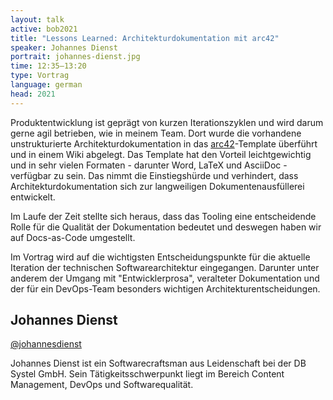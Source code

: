 ```yaml
---
layout: talk
active: bob2021
title: "Lessons Learned: Architekturdokumentation mit arc42"
speaker: Johannes Dienst
portrait: johannes-dienst.jpg
time: 12:35–13:20
type: Vortrag
language: german
head: 2021
---
```


Produktentwicklung ist geprägt von kurzen Iterationszyklen und wird
darum gerne agil betrieben, wie in meinem Team. Dort wurde die
vorhandene unstrukturierte Architekturdokumentation in das
[arc42](https://arc42.org/)-Template überführt und in einem Wiki abgelegt. Das Template hat
den Vorteil leichtgewichtig und in sehr vielen Formaten - darunter
Word, LaTeX und AsciiDoc - verfügbar zu sein. Das nimmt die
Einstiegshürde und verhindert, dass Architekturdokumentation sich zur
langweiligen Dokumentenausfüllerei entwickelt.
 
Im Laufe der Zeit stellte sich heraus, dass das Tooling eine
entscheidende Rolle für die Qualität der Dokumentation bedeutet und
deswegen haben wir auf Docs-as-Code umgestellt.
 
Im Vortrag wird auf die wichtigsten Entscheidungspunkte für die
aktuelle Iteration der technischen Softwarearchitektur eingegangen.
Darunter unter anderem der Umgang mit "Entwicklerprosa", veralteter
Dokumentation und der für ein DevOps-Team besonders wichtigen
Architekturentscheidungen.

## Johannes Dienst

[@johannesdienst](http://www.twitter.com/johannesdienst)

Johannes Dienst ist ein Softwarecraftsman aus Leidenschaft bei der DB
Systel GmbH. Sein Tätigkeitsschwerpunkt liegt im Bereich Content
Management, DevOps und Softwarequalität.
